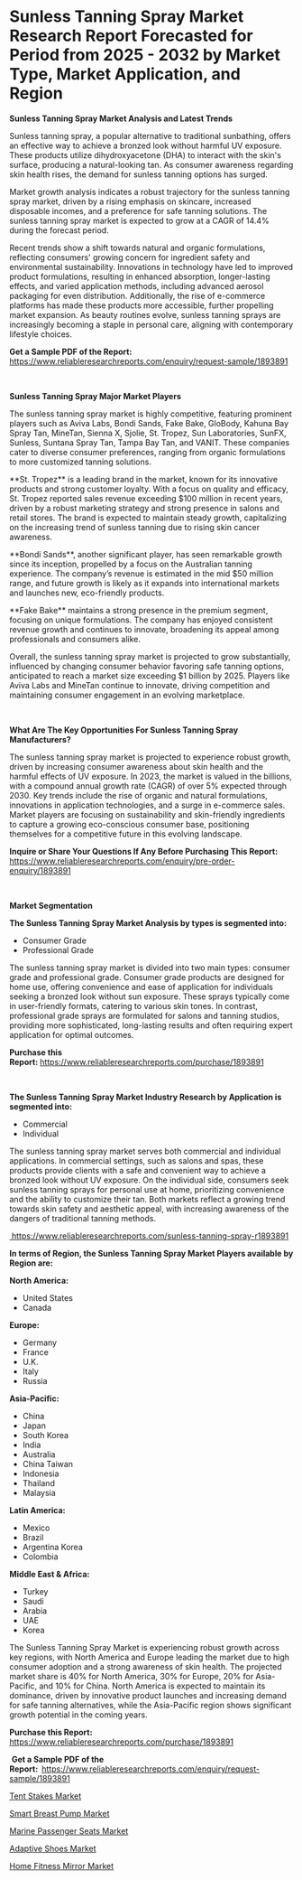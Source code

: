 <p><h1>Sunless Tanning Spray Market Research Report Forecasted for Period from 2025 -  2032 by Market Type, Market Application, and Region</h1></p><p><strong>Sunless Tanning Spray Market Analysis and Latest Trends</strong></p>
<p><p>Sunless tanning spray, a popular alternative to traditional sunbathing, offers an effective way to achieve a bronzed look without harmful UV exposure. These products utilize dihydroxyacetone (DHA) to interact with the skin's surface, producing a natural-looking tan. As consumer awareness regarding skin health rises, the demand for sunless tanning options has surged.</p><p>Market growth analysis indicates a robust trajectory for the sunless tanning spray market, driven by a rising emphasis on skincare, increased disposable incomes, and a preference for safe tanning solutions. The sunless tanning spray market is expected to grow at a CAGR of 14.4% during the forecast period. </p><p>Recent trends show a shift towards natural and organic formulations, reflecting consumers' growing concern for ingredient safety and environmental sustainability. Innovations in technology have led to improved product formulations, resulting in enhanced absorption, longer-lasting effects, and varied application methods, including advanced aerosol packaging for even distribution. Additionally, the rise of e-commerce platforms has made these products more accessible, further propelling market expansion. As beauty routines evolve, sunless tanning sprays are increasingly becoming a staple in personal care, aligning with contemporary lifestyle choices.</p></p>
<p><strong>Get a Sample PDF of the Report:&nbsp;</strong> <a href="https://www.reliableresearchreports.com/enquiry/request-sample/1893891?utm_campaign=16&utm_medium=2&utm_source=Github&utm_content=ia&utm_term=05042025&utm_id=sunless-tanning-spray">https://www.reliableresearchreports.com/enquiry/request-sample/1893891</a></p>
<p>&nbsp;</p>
<p><strong>Sunless Tanning Spray Major Market Players</strong></p>
<p><p>The sunless tanning spray market is highly competitive, featuring prominent players such as Aviva Labs, Bondi Sands, Fake Bake, GloBody, Kahuna Bay Spray Tan, MineTan, Sienna X, Sjolie, St. Tropez, Sun Laboratories, SunFX, Sunless, Suntana Spray Tan, Tampa Bay Tan, and VANIT. These companies cater to diverse consumer preferences, ranging from organic formulations to more customized tanning solutions.</p><p>**St. Tropez** is a leading brand in the market, known for its innovative products and strong customer loyalty. With a focus on quality and efficacy, St. Tropez reported sales revenue exceeding $100 million in recent years, driven by a robust marketing strategy and strong presence in salons and retail stores. The brand is expected to maintain steady growth, capitalizing on the increasing trend of sunless tanning due to rising skin cancer awareness.</p><p>**Bondi Sands**, another significant player, has seen remarkable growth since its inception, propelled by a focus on the Australian tanning experience. The company’s revenue is estimated in the mid $50 million range, and future growth is likely as it expands into international markets and launches new, eco-friendly products. </p><p>**Fake Bake** maintains a strong presence in the premium segment, focusing on unique formulations. The company has enjoyed consistent revenue growth and continues to innovate, broadening its appeal among professionals and consumers alike.</p><p>Overall, the sunless tanning spray market is projected to grow substantially, influenced by changing consumer behavior favoring safe tanning options, anticipated to reach a market size exceeding $1 billion by 2025. Players like Aviva Labs and MineTan continue to innovate, driving competition and maintaining consumer engagement in an evolving marketplace.</p></p>
<p>&nbsp;</p>
<p><strong>What Are The Key Opportunities For Sunless Tanning Spray Manufacturers?</strong></p>
<p><p>The sunless tanning spray market is projected to experience robust growth, driven by increasing consumer awareness about skin health and the harmful effects of UV exposure. In 2023, the market is valued in the billions, with a compound annual growth rate (CAGR) of over 5% expected through 2030. Key trends include the rise of organic and natural formulations, innovations in application technologies, and a surge in e-commerce sales. Market players are focusing on sustainability and skin-friendly ingredients to capture a growing eco-conscious consumer base, positioning themselves for a competitive future in this evolving landscape.</p></p>
<p><strong>Inquire or Share Your Questions If Any Before Purchasing This Report:</strong> <a href="https://www.reliableresearchreports.com/enquiry/pre-order-enquiry/1893891?utm_campaign=16&utm_medium=2&utm_source=Github&utm_content=ia&utm_term=05042025&utm_id=sunless-tanning-spray">https://www.reliableresearchreports.com/enquiry/pre-order-enquiry/1893891</a></p>
<p>&nbsp;</p>
<p><strong>Market Segmentation</strong></p>
<p><strong>The Sunless Tanning Spray Market Analysis by types is segmented into:</strong></p>
<p><ul><li>Consumer Grade</li><li>Professional Grade</li></ul></p>
<p><p>The sunless tanning spray market is divided into two main types: consumer grade and professional grade. Consumer grade products are designed for home use, offering convenience and ease of application for individuals seeking a bronzed look without sun exposure. These sprays typically come in user-friendly formats, catering to various skin tones. In contrast, professional grade sprays are formulated for salons and tanning studios, providing more sophisticated, long-lasting results and often requiring expert application for optimal outcomes.</p></p>
<p><strong>Purchase this Report:&nbsp;</strong><a href="https://www.reliableresearchreports.com/purchase/1893891?utm_campaign=16&utm_medium=2&utm_source=Github&utm_content=ia&utm_term=05042025&utm_id=sunless-tanning-spray">https://www.reliableresearchreports.com/purchase/1893891</a></p>
<p>&nbsp;</p>
<p><strong>The Sunless Tanning Spray Market Industry Research by Application is segmented into:</strong></p>
<p><ul><li>Commercial</li><li>Individual</li></ul></p>
<p><p>The sunless tanning spray market serves both commercial and individual applications. In commercial settings, such as salons and spas, these products provide clients with a safe and convenient way to achieve a bronzed look without UV exposure. On the individual side, consumers seek sunless tanning sprays for personal use at home, prioritizing convenience and the ability to customize their tan. Both markets reflect a growing trend towards skin safety and aesthetic appeal, with increasing awareness of the dangers of traditional tanning methods.</p></p>
<p><a href="https://www.reliableresearchreports.com/sunless-tanning-spray-r1893891?utm_campaign=16&utm_medium=2&utm_source=Github&utm_content=ia&utm_term=05042025&utm_id=sunless-tanning-spray">&nbsp;https://www.reliableresearchreports.com/sunless-tanning-spray-r1893891</a></p>
<p><strong>In terms of Region, the Sunless Tanning Spray Market Players available by Region are:</strong></p>
<p>
    <p> <strong> North America: </strong>
        <ul>
            <li>United States</li>
            <li>Canada</li>
        </ul>
        </p> 
    <p> <strong> Europe: </strong>
        <ul>
            <li>Germany</li>
            <li>France</li>
            <li>U.K.</li>
            <li>Italy</li>
            <li>Russia</li>
        </ul>
        </p> 
    <p> <strong> Asia-Pacific: </strong>
        <ul>
            <li>China</li>
            <li>Japan</li>
            <li>South Korea</li>
            <li>India</li>
            <li>Australia</li>
            <li>China Taiwan</li>
            <li>Indonesia</li>
            <li>Thailand</li>
            <li>Malaysia</li>
        </ul>
        </p> 
    <p> <strong> Latin America: </strong>
        <ul>
            <li>Mexico</li>
            <li>Brazil</li>
            <li>Argentina Korea</li>
            <li>Colombia</li>
        </ul>
        </p> 
    <p> <strong> Middle East & Africa: </strong>
        <ul>
            <li>Turkey</li>
            <li>Saudi</li>
            <li>Arabia</li>
            <li>UAE</li>
            <li>Korea</li>
        </ul>
    </p>
    </p>
<p><p>The Sunless Tanning Spray Market is experiencing robust growth across key regions, with North America and Europe leading the market due to high consumer adoption and a strong awareness of skin health. The projected market share is 40% for North America, 30% for Europe, 20% for Asia-Pacific, and 10% for China. North America is expected to maintain its dominance, driven by innovative product launches and increasing demand for safe tanning alternatives, while the Asia-Pacific region shows significant growth potential in the coming years.</p></p>
<p><strong>Purchase this Report: </strong><a href="https://www.reliableresearchreports.com/purchase/1893891?utm_campaign=16&utm_medium=2&utm_source=Github&utm_content=ia&utm_term=05042025&utm_id=sunless-tanning-spray">https://www.reliableresearchreports.com/purchase/1893891</a></p>
<p>&nbsp;<strong>Get a Sample PDF of the Report:&nbsp;&nbsp;</strong><a href="https://www.reliableresearchreports.com/enquiry/request-sample/1893891?utm_campaign=16&utm_medium=2&utm_source=Github&utm_content=ia&utm_term=05042025&utm_id=sunless-tanning-spray">https://www.reliableresearchreports.com/enquiry/request-sample/1893891</a></p>
<p><strong></strong></p>
<p><p><a href="https://github.com/cachaskluwe/Market-Research-Report-List-1/blob/main/tent-stakes-market.md?utm_campaign=16&utm_medium=2&utm_source=Github&utm_content=ia&utm_term=05042025&utm_id=sunless-tanning-spray">Tent Stakes Market</a></p><p><a href="https://github.com/thanenegenqa/Market-Research-Report-List-1/blob/main/smart-breast-pump-market.md?utm_campaign=16&utm_medium=2&utm_source=Github&utm_content=ia&utm_term=05042025&utm_id=sunless-tanning-spray">Smart Breast Pump Market</a></p><p><a href="https://github.com/lelkohydesyj/Market-Research-Report-List-1/blob/main/marine-passenger-seats-market.md?utm_campaign=16&utm_medium=2&utm_source=Github&utm_content=ia&utm_term=05042025&utm_id=sunless-tanning-spray">Marine Passenger Seats Market</a></p><p><a href="https://github.com/cezilfinerv9/Market-Research-Report-List-1/blob/main/adaptive-shoes-market.md?utm_campaign=16&utm_medium=2&utm_source=Github&utm_content=ia&utm_term=05042025&utm_id=sunless-tanning-spray">Adaptive Shoes Market</a></p><p><a href="https://github.com/syskamazucqa/Market-Research-Report-List-1/blob/main/home-fitness-mirror-market.md?utm_campaign=16&utm_medium=2&utm_source=Github&utm_content=ia&utm_term=05042025&utm_id=sunless-tanning-spray">Home Fitness Mirror Market</a></p></p>